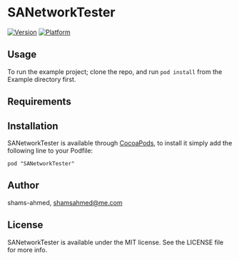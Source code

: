 # SANetworkTester

[![Version](http://cocoapod-badges.herokuapp.com/v/SANetworkTester/badge.png)](http://cocoadocs.org/docsets/SANetworkTester)
[![Platform](http://cocoapod-badges.herokuapp.com/p/SANetworkTester/badge.png)](http://cocoadocs.org/docsets/SANetworkTester)

## Usage

To run the example project; clone the repo, and run `pod install` from the Example directory first.

## Requirements

## Installation

SANetworkTester is available through [CocoaPods](http://cocoapods.org), to install
it simply add the following line to your Podfile:

    pod "SANetworkTester"

## Author

shams-ahmed, shamsahmed@me.com

## License

SANetworkTester is available under the MIT license. See the LICENSE file for more info.

